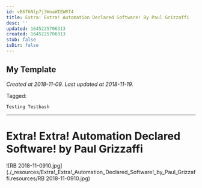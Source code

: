 ```yaml
---
id: vB6T6Nlp7j3WoaWIEWRT4
title: Extra! Extra! Automation Declared Software! By Paul Grizzaffi
desc: ''
updated: 1645225706313
created: 1645225706313
stub: false
isDir: false
---
```

My Template
---

_Created at 2018-11-09._
_Last updated at 2018-11-19._



Tagged: 
```
Testing Testbash
```


---

# Extra! Extra! Automation Declared Software! by Paul Grizzaffi


![RB 2018-11-0910.jpg](./_resources/Extra!_Extra!_Automation_Declared_Software!_by_Paul_Grizzaffi.resources/RB 2018-11-0910.jpg)

